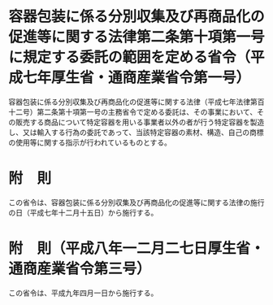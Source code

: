 # 容器包装に係る分別収集及び再商品化の促進等に関する法律第二条第十項第一号に規定する委託の範囲を定める省令（平成七年厚生省・通商産業省令第一号）
容器包装に係る分別収集及び再商品化の促進等に関する法律（平成七年法律第百十二号）第二条第十項第一号の主務省令で定める委託は、その事業において、その販売する商品について特定容器を用いる事業者以外の者が行う特定容器を製造し、又は輸入する行為の委託であって、当該特定容器の素材、構造、自己の商標の使用等に関する指示が行われているものとする。
# 附　則
この省令は、容器包装に係る分別収集及び再商品化の促進等に関する法律の施行の日（平成七年十二月十五日）から施行する。
# 附　則（平成八年一二月二七日厚生省・通商産業省令第三号）
この省令は、平成九年四月一日から施行する。
